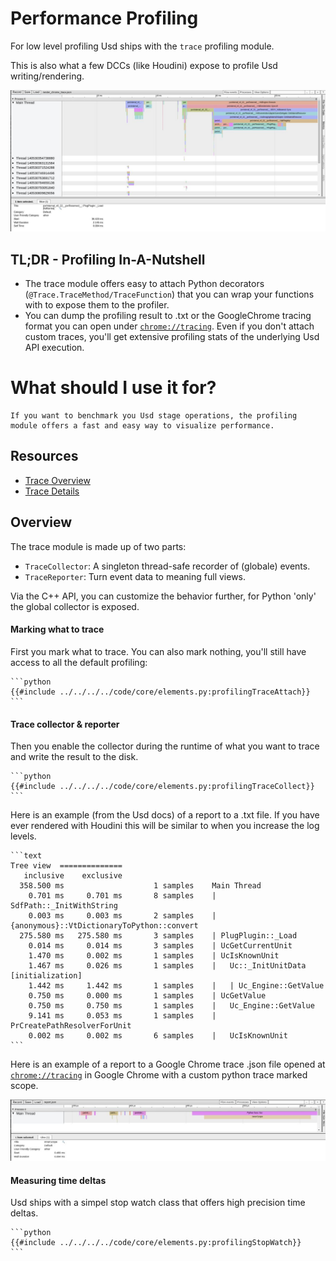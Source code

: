 # Performance Profiling
For low level profiling Usd ships with the `trace` profiling module.

This is also what a few DCCs (like Houdini) expose to profile Usd writing/rendering.

![](./GoogleChromeTraceProfiling.jpg#center)

## TL;DR - Profiling In-A-Nutshell
- The trace module offers easy to attach Python decorators (`@Trace.TraceMethod/TraceFunction`) that you can wrap your functions with to expose them to the profiler.
- You can dump the profiling result to .txt or the GoogleChrome tracing format you can open under [`chrome://tracing`](chrome://tracing). Even if you don't attach custom traces, you'll get extensive profiling stats of the underlying Usd API execution.

# What should I use it for?
~~~admonish tip
If you want to benchmark you Usd stage operations, the profiling module offers a fast and easy way to visualize performance.
~~~

## Resources
- [Trace Overview](https://openusd.org/dev/api/trace_page_front.html)
- [Trace Details](https://openusd.org/dev/api/trace_page_detail.html)

## Overview
The trace module is made up of two parts:
- `TraceCollector`: A singleton thread-safe recorder of (globale) events.
- `TraceReporter`: Turn event data to meaning full views.

Via the C++ API, you can customize the behavior further, for Python 'only' the global collector is exposed.

#### Marking what to trace
First you mark what to trace. You can also mark nothing, you'll still have access to all the default profiling:
~~~admonish info title=""
```python
{{#include ../../../../code/core/elements.py:profilingTraceAttach}}
```
~~~

#### Trace collector & reporter
Then you enable the collector during the runtime of what you want to trace and write the result to the disk.
~~~admonish info title=""
```python
{{#include ../../../../code/core/elements.py:profilingTraceCollect}}
```
~~~

Here is an example (from the Usd docs) of a report to a .txt file. If you have ever rendered with Houdini this will be similar to when you increase the log levels.
~~~admonish info title=""
```text
Tree view  ==============
   inclusive    exclusive        
  358.500 ms                    1 samples    Main Thread
    0.701 ms     0.701 ms       8 samples    | SdfPath::_InitWithString
    0.003 ms     0.003 ms       2 samples    | {anonymous}::VtDictionaryToPython::convert
  275.580 ms   275.580 ms       3 samples    | PlugPlugin::_Load
    0.014 ms     0.014 ms       3 samples    | UcGetCurrentUnit
    1.470 ms     0.002 ms       1 samples    | UcIsKnownUnit
    1.467 ms     0.026 ms       1 samples    |   Uc::_InitUnitData [initialization]
    1.442 ms     1.442 ms       1 samples    |   | Uc_Engine::GetValue
    0.750 ms     0.000 ms       1 samples    | UcGetValue
    0.750 ms     0.750 ms       1 samples    |   Uc_Engine::GetValue
    9.141 ms     0.053 ms       1 samples    | PrCreatePathResolverForUnit
    0.002 ms     0.002 ms       6 samples    |   UcIsKnownUnit
```
~~~

Here is an example of a report to a Google Chrome trace .json file opened at [`chrome://tracing`](chrome://tracing) in Google Chrome with a custom python trace marked scope.

![](./GoogleChromePythonScopeTraceProfiling.jpg#center)


#### Measuring time deltas
Usd ships with a simpel stop watch class that offers high precision time deltas.
~~~admonish info title=""
```python
{{#include ../../../../code/core/elements.py:profilingStopWatch}}
```
~~~